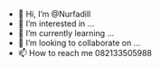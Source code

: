- 👋 Hi, I’m @Nurfadill
- 👀 I’m interested in ...
- 🌱 I’m currently learning ...
- 💞️ I’m looking to collaborate on ...
- 📫 How to reach me 082133505988

<!---
Nurfadill/Nurfadill is a ✨ special ✨ repository because its `README.md` (this file) appears on your GitHub profile.
You can click the Preview link to take a look at your changes.
--->
